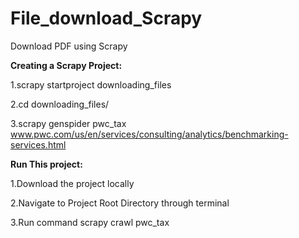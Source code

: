 # File_download_Scrapy
Download PDF using Scrapy


**Creating a Scrapy Project:**

1.scrapy startproject downloading_files

2.cd downloading_files/

3.scrapy genspider pwc_tax www.pwc.com/us/en/services/consulting/analytics/benchmarking-services.html



**Run This project:**

1.Download the project locally

2.Navigate to Project Root Directory through terminal

3.Run command scrapy crawl pwc_tax
